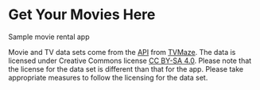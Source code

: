 # Get Your Movies Here

Sample movie rental app





Movie and TV data sets come from the [API](https://www.tvmaze.com/api) from [TVMaze](https://www.tvmaze.com). The data is licensed under Creative Commons license [CC BY-SA 4.0](https://creativecommons.org/licenses/by-sa/4.0). Please note that the license for the data set is different than that for the app. Please take appropriate measures to follow the licensing for the data set.